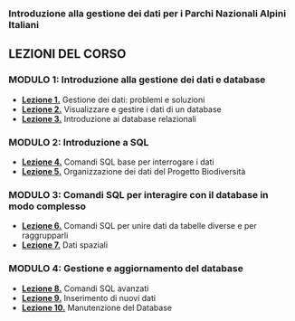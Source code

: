 ### Introduzione alla gestione dei dati per i Parchi Nazionali Alpini Italiani
## LEZIONI DEL CORSO

### MODULO 1: Introduzione alla gestione dei dati e database  
* [**Lezione 1.**](https://github.com/feurbano/gestione_dati_parchi/blob/master/lezioni/lezione_01.md) Gestione dei dati: problemi e soluzioni
* [**Lezione 2.**](https://github.com/feurbano/gestione_dati_parchi/blob/master/lezioni/lezione_02.md) Visualizzare e gestire i dati di un database
* [**Lezione 3.**](https://github.com/feurbano/gestione_dati_parchi/blob/master/lezioni/lezione_03.md) Introduzione ai database relazionali

### MODULO 2: Introduzione a SQL
* [**Lezione 4.**](https://github.com/feurbano/gestione_dati_parchi/blob/master/lezioni/lezione_04.md) Comandi SQL base per interrogare i dati
* [**Lezione 5.**](https://github.com/feurbano/gestione_dati_parchi/blob/master/lezioni/lezione_05.md) Organizzazione dei dati del Progetto Biodiversità

### MODULO 3: Comandi SQL per interagire con il database in modo complesso
* [**Lezione 6.**](https://github.com/feurbano/gestione_dati_parchi/blob/master/lezioni/lezione_06.md) Comandi SQL per unire dati da tabelle diverse e per raggrupparli
* [**Lezione 7.**](https://github.com/feurbano/gestione_dati_parchi/blob/master/lezioni/lezione_07.md) Dati spaziali

### MODULO 4: Gestione e aggiornamento del database
* [**Lezione 8.**](https://github.com/feurbano/gestione_dati_parchi/blob/master/lezioni/lezione_8.md) Comandi SQL avanzati
* [**Lezione 9.**](https://github.com/feurbano/gestione_dati_parchi/blob/master/lezioni/lezione_9.md) Inserimento di nuovi dati
* [**Lezione 10.**](https://github.com/feurbano/gestione_dati_parchi/blob/master/lezioni/lezione_10.md) Manutenzione del Database
